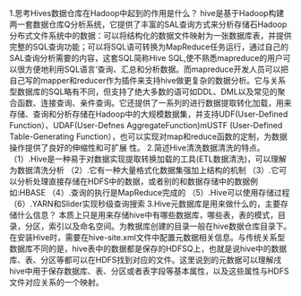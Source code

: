 1.思考Hives数据仓库在Hadoop中起到的作用是什么？
         hive是基于Hadoop构建两一套数据仓库Q分析系统，它提供了丰富的SAL查询方式来分析存储石Hadoop分布式文件系统中的数据：可以将结构化的数据文件映射为一张数据库表，并提供完整的SQL查询功能；可以将SQL语可转换为MapReduce任务运行，通过自己的SAL查询分析需要的内容，这套SQL简称Hive SQL,使不熟悉mapreduce的用户可以很方便地利用SQL语言‘查询、汇总和分析数据。而mapreduce开发人员可以把自己写的mapper和reducer作为插件来支持hive做更复杂的数据分析。它与关系型数据库的SQL略有不同，但支持了绝大多数的语可如DDL、DML以及常见的聚合函数、连接查询、亲件查询。它还提供了一系列的进行数据提取转化加载，用来存储、查询和分析存储在Hadoop中的大规模数据集，并支持UDF(User-Defined Function）、UDAF(User-Defnes AggregateFunction)mUSTF (User-Defined Table-Generating Function），也可以实现对map和reduce函数的定制，为数据操作提供了良好的伸缩性和可扩展
性。
2.简述Hive清洗数据清洗的特点。
          （1）.Hive是一种易于对数据实现提取转换加载的工具(ETL数据清洗)，可以理解为数据清洗分析
      （2）.它有一种大量格式化数据集强加上结构的机制
      （3）.它可以分析处理直接存储在HDFS中的数据，或者别的和数据存储中的数据例如:HBASE 
      （4）.查询的执行是MapReduce完成的
      （5）.Hive可以使用存储过程
      （6）.YARN和Slider实现秒级查询搜索
3.Hive元数据库是用来做什么的，主要存储什么信息？
            本质上只是用来存储hive中有哪些数据库，哪些表，表的模式，目录，分区，索引以及命名空间。为教据库创建的目录一般在hive数据仓库目录下。
在安装Hive时，需要在hive-site.xml文件中配置元数据相关信息。与传统关系型数据库不同的是，hive表中的数据都是保存的HDFSQ上，也就是说hive中的数据库、表、分区等都可以在HDFS找到对应的文件。这里说到的元数据可以理解戌hive中用于保存数据库、表、分区或者表字段等基本属性，以及这些属性与HDFS文件对应关系的一个映射。
          
